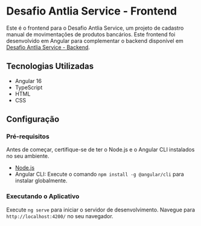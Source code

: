 # Desafio Antlia Service - Frontend

Este é o frontend para o Desafio Antlia Service, um projeto de cadastro manual de movimentações de produtos bancários. Este frontend foi desenvolvido em Angular para complementar o backend disponível em [Desafio Antlia Service - Backend](https://github.com/anapaulamotta/desafio-antlia-service).

## Tecnologias Utilizadas
- Angular 16
- TypeScript
- HTML
- CSS

## Configuração

### Pré-requisitos

Antes de começar, certifique-se de ter o Node.js e o Angular CLI instalados no seu ambiente.

- [Node.js](https://nodejs.org/)
- Angular CLI: Execute o comando `npm install -g @angular/cli` para instalar globalmente.

### Executando o Aplicativo

Execute `ng serve` para iniciar o servidor de desenvolvimento. Navegue para `http://localhost:4200/` no seu navegador.
